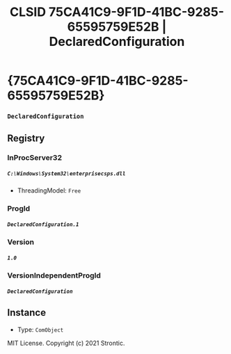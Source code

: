 ﻿---
title: "CLSID 75CA41C9-9F1D-41BC-9285-65595759E52B | DeclaredConfiguration"
excerpt: What is COM-Object CLSID 75CA41C9-9F1D-41BC-9285-65595759E52B?
---

# {75CA41C9-9F1D-41BC-9285-65595759E52B}

### `DeclaredConfiguration`

## Registry


### InProcServer32

##### `C:\Windows\System32\enterprisecsps.dll`
* ThreadingModel: `Free`

### ProgId

##### `DeclaredConfiguration.1`

### Version

##### `1.0`

### VersionIndependentProgId

##### `DeclaredConfiguration`

## Instance

* Type: `ComObject`

MIT License. Copyright (c) 2021 Strontic.


